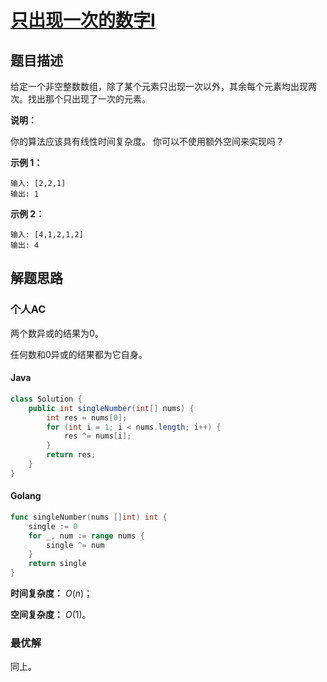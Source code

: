 # [只出现一次的数字I](https://leetcode-cn.com/problems/single-number/)

## 题目描述

给定一个非空整数数组，除了某个元素只出现一次以外，其余每个元素均出现两次。找出那个只出现了一次的元素。

**说明：**

你的算法应该具有线性时间复杂度。 你可以不使用额外空间来实现吗？

**示例 1：**

```
输入: [2,2,1]
输出: 1
```

**示例 2：**

```
输入: [4,1,2,1,2]
输出: 4
```

## 解题思路

### 个人AC

两个数异或的结果为0。

任何数和0异或的结果都为它自身。

#### Java

```java
class Solution {
    public int singleNumber(int[] nums) {
        int res = nums[0];
        for (int i = 1; i < nums.length; i++) {
            res ^= nums[i];
        }
        return res;
    }
}
```

#### Golang

```go
func singleNumber(nums []int) int {
    single := 0
    for _, num := range nums {
        single ^= num
    }
    return single
}
```

**时间复杂度：** $O(n)$；

**空间复杂度：** $O(1)$。

### 最优解

同上。



